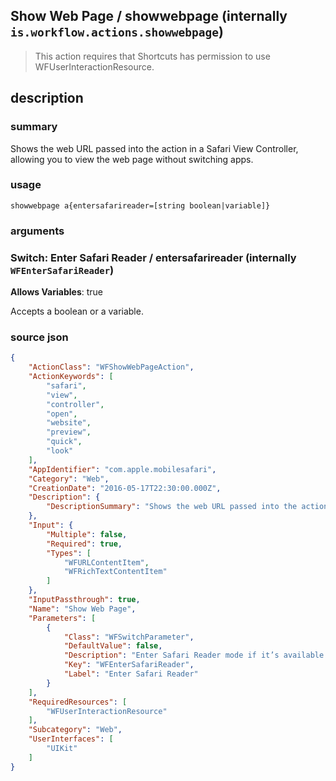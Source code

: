 
## Show Web Page / showwebpage (internally `is.workflow.actions.showwebpage`)


> This action requires that Shortcuts has permission to use WFUserInteractionResource.


## description
### summary
Shows the web URL passed into the action in a Safari View Controller, allowing you to view the web page without switching apps.


### usage
`showwebpage a{entersafarireader=[string boolean|variable]}`

### arguments
### Switch: Enter Safari Reader / entersafarireader (internally `WFEnterSafariReader`)
**Allows Variables**: true



Accepts a boolean
or a variable.

### source json

```json
{
	"ActionClass": "WFShowWebPageAction",
	"ActionKeywords": [
		"safari",
		"view",
		"controller",
		"open",
		"website",
		"preview",
		"quick",
		"look"
	],
	"AppIdentifier": "com.apple.mobilesafari",
	"Category": "Web",
	"CreationDate": "2016-05-17T22:30:00.000Z",
	"Description": {
		"DescriptionSummary": "Shows the web URL passed into the action in a Safari View Controller, allowing you to view the web page without switching apps."
	},
	"Input": {
		"Multiple": false,
		"Required": true,
		"Types": [
			"WFURLContentItem",
			"WFRichTextContentItem"
		]
	},
	"InputPassthrough": true,
	"Name": "Show Web Page",
	"Parameters": [
		{
			"Class": "WFSwitchParameter",
			"DefaultValue": false,
			"Description": "Enter Safari Reader mode if it’s available for the given web page.",
			"Key": "WFEnterSafariReader",
			"Label": "Enter Safari Reader"
		}
	],
	"RequiredResources": [
		"WFUserInteractionResource"
	],
	"Subcategory": "Web",
	"UserInterfaces": [
		"UIKit"
	]
}
```
